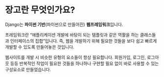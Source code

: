 # 장고란 무엇인가요?

Django는 **파이썬 기반**(파이썬으로 만들어진) **웹프레임워크**입니다.

프레임워크란 “애플리케이션 개발에 바탕이 되는 템플릿과 같은 역활을 하는 클래스들과 인터페이스의 집합”입니다. 즉, 웹을 개발하기 위해 필요한 것들을 보다 쉽고 빠르게 개발할 수 있도록 만들어놓은 것입니다.

웹사이트를 개발 시 비슷한 유형의 요소들이 항상 필요합니다. 회원가입, 로그인, 로그아웃 등등 반복적인 작업이 필요한 것들을 하나하나 구현할 필요 없이 바로 사용할 수 있는 구성요소로 만들었습니다.